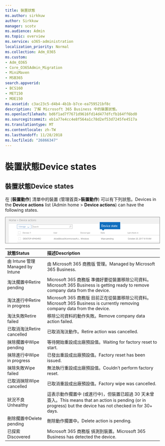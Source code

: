 ```yaml
---
title: 裝置狀態
ms.author: sirkkuw
author: Sirkkuw
manager: scotv
ms.audience: Admin
ms.topic: overview
ms.service: o365-administration
localization_priority: Normal
ms.collection: Adm_O365
ms.custom:
- Adm_O365
- Core_O365Admin_Migration
- MiniMaven
- MSB365
search.appverid:
- BCS160
- MET150
- MOE150
ms.assetid: c3ac23c5-d4b4-4b1b-b7ce-ea759521bf8c
description: 了解 Microsoft 365 Business 中的裝置狀態。
ms.openlocfilehash: bd6f1ad7f7671d9616fd14d477dfcfb164ff6bd0
ms.sourcegitcommit: eb1a77e4cc4e8f564a1c78d2ef53d7245fe4517a
ms.translationtype: MT
ms.contentlocale: zh-TW
ms.lasthandoff: 11/28/2018
ms.locfileid: "26866347"
---
```

# <a name="device-states"></a><span data-ttu-id="2cdc8-103">裝置狀態</span><span class="sxs-lookup"><span data-stu-id="2cdc8-103">Device states</span></span>

## <a name="device-states"></a><span data-ttu-id="2cdc8-104">裝置狀態</span><span class="sxs-lookup"><span data-stu-id="2cdc8-104">Device states</span></span>

<span data-ttu-id="2cdc8-105">在 [**裝置動作**] 清單中的裝置 (管理首頁\>**裝置動作**) 可以有下列狀態。</span><span class="sxs-lookup"><span data-stu-id="2cdc8-105">Devices in the **Device actions** list (Admin home \> **Device actions**) can have the following states.</span></span>
  
![In the Device actions list, you can see the Devices states.](media/a621c47e-45d9-4e1a-beb9-c03254d40c1d.png)
  
|<span data-ttu-id="2cdc8-107">**狀態**</span><span class="sxs-lookup"><span data-stu-id="2cdc8-107">**Status**</span></span>|<span data-ttu-id="2cdc8-108">**描述**</span><span class="sxs-lookup"><span data-stu-id="2cdc8-108">**Description**</span></span>|
|:-----|:-----|
|<span data-ttu-id="2cdc8-109">由 Intune 管理</span><span class="sxs-lookup"><span data-stu-id="2cdc8-109">Managed by Intune</span></span>  <br/> |<span data-ttu-id="2cdc8-110">由 Microsoft 365 商務版 管理。</span><span class="sxs-lookup"><span data-stu-id="2cdc8-110">Managed by Microsoft 365 Business.</span></span>  <br/> |
|<span data-ttu-id="2cdc8-111">淘汰擱置中</span><span class="sxs-lookup"><span data-stu-id="2cdc8-111">Retire pending</span></span>  <br/> |<span data-ttu-id="2cdc8-112">Microsoft 365 商務版 準備好要從裝置移除公司資料。</span><span class="sxs-lookup"><span data-stu-id="2cdc8-112">Microsoft 365 Business is getting ready to remove company data from the device.</span></span>  <br/> |
|<span data-ttu-id="2cdc8-113">淘汰進行中</span><span class="sxs-lookup"><span data-stu-id="2cdc8-113">Retire in progress</span></span>  <br/> |<span data-ttu-id="2cdc8-114">Microsoft 365 商務版 目前正在從裝置移除公司資料。</span><span class="sxs-lookup"><span data-stu-id="2cdc8-114">Microsoft 365 Business is currently removing company data from the device.</span></span>  <br/> |
|<span data-ttu-id="2cdc8-115">淘汰失敗</span><span class="sxs-lookup"><span data-stu-id="2cdc8-115">Retire failed</span></span>  <br/> | <span data-ttu-id="2cdc8-116">移除公司資料的動作失敗。</span><span class="sxs-lookup"><span data-stu-id="2cdc8-116">Remove company data action failed.</span></span>  <br/> |
|<span data-ttu-id="2cdc8-117">已取消淘汰</span><span class="sxs-lookup"><span data-stu-id="2cdc8-117">Retire cancelled</span></span>  <br/> |<span data-ttu-id="2cdc8-118">已取消淘汰動作。</span><span class="sxs-lookup"><span data-stu-id="2cdc8-118">Retire action was cancelled.</span></span>  <br/> |
|<span data-ttu-id="2cdc8-119">抹除擱置中</span><span class="sxs-lookup"><span data-stu-id="2cdc8-119">Wipe pending</span></span>  <br/> |<span data-ttu-id="2cdc8-120">等待開始重設成出廠預設值。</span><span class="sxs-lookup"><span data-stu-id="2cdc8-120">Waiting for factory reset to start.</span></span>  <br/> |
|<span data-ttu-id="2cdc8-121">抹除進行中</span><span class="sxs-lookup"><span data-stu-id="2cdc8-121">Wipe in progress</span></span>  <br/> |<span data-ttu-id="2cdc8-122">已發出重設成出廠預設值。</span><span class="sxs-lookup"><span data-stu-id="2cdc8-122">Factory reset has been issued.</span></span>  <br/> |
|<span data-ttu-id="2cdc8-123">抹除失敗</span><span class="sxs-lookup"><span data-stu-id="2cdc8-123">Wipe failed</span></span>  <br/> |<span data-ttu-id="2cdc8-124">無法執行重設成出廠預設值。</span><span class="sxs-lookup"><span data-stu-id="2cdc8-124">Couldn't perform factory reset.</span></span>  <br/> |
|<span data-ttu-id="2cdc8-125">已取消抹除</span><span class="sxs-lookup"><span data-stu-id="2cdc8-125">Wipe cancelled</span></span>  <br/> |<span data-ttu-id="2cdc8-126">已取消重設成出廠預設值。</span><span class="sxs-lookup"><span data-stu-id="2cdc8-126">Factory wipe was cancelled.</span></span>  <br/> |
|<span data-ttu-id="2cdc8-127">狀況不良</span><span class="sxs-lookup"><span data-stu-id="2cdc8-127">Unhealthy</span></span>  <br/> |<span data-ttu-id="2cdc8-128">這表示動作擱置中 (或進行中)，但裝置已超過 30 天未曾簽入。</span><span class="sxs-lookup"><span data-stu-id="2cdc8-128">This means that an action is pending (or in progress) but the device has not checked in for 30+ days.</span></span>  <br/> |
|<span data-ttu-id="2cdc8-129">刪除擱置中</span><span class="sxs-lookup"><span data-stu-id="2cdc8-129">Delete pending</span></span>  <br/> |<span data-ttu-id="2cdc8-130">刪除動作擱置中。</span><span class="sxs-lookup"><span data-stu-id="2cdc8-130">Delete action is pending.</span></span>  <br/> |
|<span data-ttu-id="2cdc8-131">已探索</span><span class="sxs-lookup"><span data-stu-id="2cdc8-131">Discovered</span></span>  <br/> |<span data-ttu-id="2cdc8-132">Microsoft 365 商務版 偵測到裝置。</span><span class="sxs-lookup"><span data-stu-id="2cdc8-132">Microsoft 365 Business has detected the device.</span></span>  <br/> |
   
